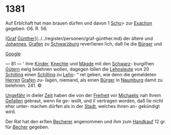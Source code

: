 # 1381

Auf Erbſchaft hat man brauen dürfen und davon 1
[Scho](../../register/worte/scho.md)> zur [Exaction](../../register/worte/exaction.md) gegeben. G6. R. 56.

[[Graf](../../register/worte/graf.md) [Günther](../../register/worte/günther.md)](../../register/personen/graf-günther.md) der ältere und [Johannes](../../register/worte/johannes.md), [Grafen](../../register/worte/grafen.md) zu
[Schwarzburg](../../register/orte/schwarzburg.md) reverſieren ſich, daß ſie die [Bürger](../../register/worte/bürger.md) und

[Google](../../register/worte/google.md)


— 81 — '
ihre [Kinder](../../register/worte/kinder.md), [Knechte](../../register/worte/knechte.md) und [Mägde](../../register/worte/mägde.md) mit den [Schwarz](../../register/worte/schwarz.md)-
burgiſhen [Gütern](../../register/worte/gütern.md) ewig belehnen wollen, dagegen ſollen
die [Lehnsleute](../../register/worte/lehnsleute.md) von 20 [Schilling](../../register/worte/schilling.md) einen [Schilling](../../register/worte/schilling.md) zu [Lehn](../../register/worte/lehn.md)-
“ ret geben, wie denn die gemeldeten [Herren](../../register/worte/herren.md) [Grafen](../../register/worte/grafen.md) zu-
ſagen, niemand, als einen [Bürger](../../register/worte/bürger.md) in [Naumburg](../../register/orte/naumburg.md) damit
zu belehnen. 241. ©

[Ungefähr](../../register/worte/ungefähr.md) in dieſer [Zeit](../../register/worte/zeit.md) haben die von der [Freiheit](../../register/worte/freiheit.md)
vor [Michaelis](../../register/worte/michaelis.md) nah ihrem [Gefallen](../../register/worte/gefallen.md) gebraut, wenn ſie ge-
wollt, und iſ vertragen worden, daß ſie nicht eher unter-
machen dürfen als in der [Stadt](../../register/worte/stadt.md), welches ihnen an-
gekündigt wird.

Der Rat hat den erſten [Becherer](../../register/worte/becherer.md) angenommen und
ihm zum [Handkauf](../../register/worte/handkauf.md) 12 gr. für [Becher](../../register/worte/becher.md) gegeben.
